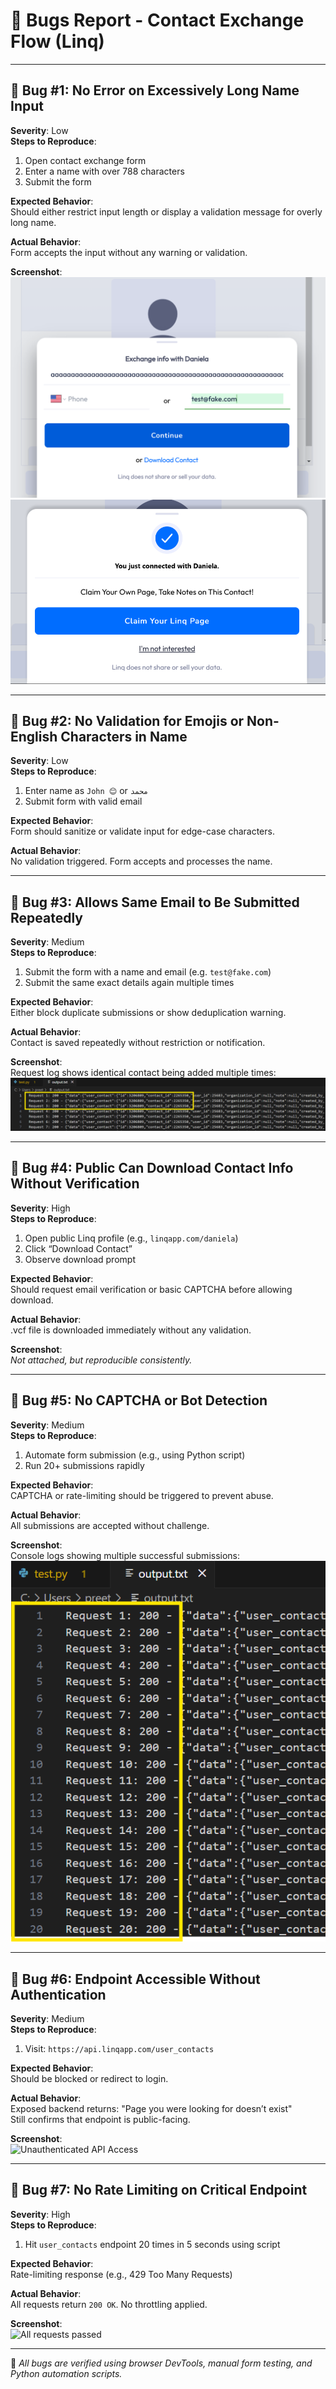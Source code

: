 # 🐞 Bugs Report - Contact Exchange Flow (Linq)

---

## 🐛 Bug #1: No Error on Excessively Long Name Input

**Severity**: Low  
**Steps to Reproduce**:
1. Open contact exchange form
2. Enter a name with over 788 characters
3. Submit the form

**Expected Behavior**:  
Should either restrict input length or display a validation message for overly long name.

**Actual Behavior**:  
Form accepts the input without any warning or validation.

**Screenshot**:  
![](screenshots/Screenshot3.png)
![](screenshots/Screenshot4.png)

---

## 🐛 Bug #2: No Validation for Emojis or Non-English Characters in Name

**Severity**: Low  
**Steps to Reproduce**:
1. Enter name as `John 😊` or `محمد`
2. Submit form with valid email

**Expected Behavior**:  
Form should sanitize or validate input for edge-case characters.

**Actual Behavior**:  
No validation triggered. Form accepts and processes the name.

---

## 🐛 Bug #3: Allows Same Email to Be Submitted Repeatedly

**Severity**: Medium  
**Steps to Reproduce**:
1. Submit the form with a name and email (e.g. `test@fake.com`)
2. Submit the same exact details again multiple times

**Expected Behavior**:  
Either block duplicate submissions or show deduplication warning.

**Actual Behavior**:  
Contact is saved repeatedly without restriction or notification.

**Screenshot**:  
Request log shows identical contact being added multiple times:
![Duplicate Email Saved Multiple Times](screenshots/Screenshot1.png)

---

## 🐛 Bug #4: Public Can Download Contact Info Without Verification

**Severity**: High  
**Steps to Reproduce**:
1. Open public Linq profile (e.g., `linqapp.com/daniela`)
2. Click “Download Contact”
3. Observe download prompt

**Expected Behavior**:  
Should request email verification or basic CAPTCHA before allowing download.

**Actual Behavior**:  
.vcf file is downloaded immediately without any validation.

**Screenshot**:  
_Not attached, but reproducible consistently._

---

## 🐛 Bug #5: No CAPTCHA or Bot Detection

**Severity**: Medium  
**Steps to Reproduce**:
1. Automate form submission (e.g., using Python script)
2. Run 20+ submissions rapidly

**Expected Behavior**:  
CAPTCHA or rate-limiting should be triggered to prevent abuse.

**Actual Behavior**:  
All submissions are accepted without challenge.

**Screenshot**:  
Console logs showing multiple successful submissions:
![No CAPTCHA or Rate-Limiting](screenshots/Screenshot2.png)

---

## 🐛 Bug #6: Endpoint Accessible Without Authentication

**Severity**: Medium  
**Steps to Reproduce**:
1. Visit: `https://api.linqapp.com/user_contacts`

**Expected Behavior**:  
Should be blocked or redirect to login.

**Actual Behavior**:  
Exposed backend returns: "Page you were looking for doesn’t exist"  
Still confirms that endpoint is public-facing.

**Screenshot**:  
![Unauthenticated API Access](file-PVCapy6hv98CFEKv6JAbXo)

---

## 🐛 Bug #7: No Rate Limiting on Critical Endpoint

**Severity**: High  
**Steps to Reproduce**:
1. Hit `user_contacts` endpoint 20 times in 5 seconds using script

**Expected Behavior**:  
Rate-limiting response (e.g., 429 Too Many Requests)

**Actual Behavior**:  
All requests return `200 OK`. No throttling applied.

**Screenshot**:  
![All requests passed](file-Cn2oYYQ3L1iKkpECpGgi5j)

---

📌 _All bugs are verified using browser DevTools, manual form testing, and Python automation scripts._
